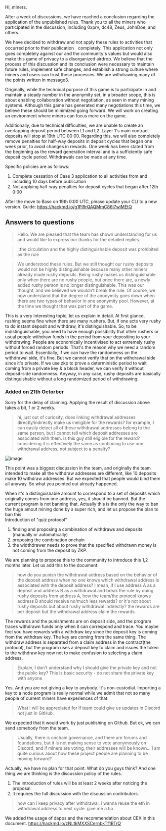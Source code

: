 Hi, miners. 

After a week of discussions, we have reached a conclusion regarding the application of the unpublished rules. Thank you to all the miners who participated in the discussion, including 0xprv, dc48, Zeus, JohnDoe, and others.

We have decided to withdraw and not apply these rules to activities that occurred prior to their publication　completely. This application not only goes completely against our and the community's values but would also make this game of privacy to a disorganized airdrop. We believe that the process of this discussion and its conclusion were necessary to maintain future rules, implement safe changes, and establish a strong culture where miners and users can trust these processes.
We are withdrawing many of the points written in message3. 

Originally, while the technical purpose of this game is to participate in and maintain a steady number in the anonymity set, in a broader scope, this is about enabling collaboration without negotiation, as seen in many mining systems. Although this game has generated many negotiations this time, we believe these should be minimized going forward. We will work on creating an environment where miners can focus more on the game.

Additionally, due to technical difficulties, we are unable to create an overlapping deposit period between L1 and L2. Layer 1's main contract deposits will stop at 19th UTC 00:00. Regarding this, we will also completely remove penalties for half-way deposits in deposit cycles that began one week prior, to avoid changes in rewards. One week has been stated from the beginning as the reward generation interval and is a sufficiently safe deposit cycle period. Withdrawals can be made at any time.

Specific policies are as follows:

1. Complete cessation of Case 3 application to all activities from and including 10 days before publication
2. Not applying half-way penalties for deposit cycles that began after 12th 0:00

After the move to Base on 19th 0:00 UTC, please update your CLI to a new version.
Guide: https://hackmd.io/g1Pl9rQAQMmC86I7wiMEtQ

## Answers to questions

> Hello. We are pleased that the team has shown understanding for us and would like to express our thanks for the detailed replies.

>  ::the circulation and the highly distinguishable deposit was prohibited as the rule

> We understood these rules. But we still thought our rushy deposits would not be highly distinguishable because many other miners already made rushy deposits. Being rushy makes us distinguishable only when there are no rushy people, but once there are, a newly added rushy person is no longer distinguishable. This was our thought, and we believed we wouldn’t break the rule. Of course, we now understand that the degree of the anonymity goes down when there are two types of behavior in one anonymity pool. However, at the time we thought that was part of the game.

This is a very interesting topic, let us explain in detail.
At first glance, rushing seems fine when there are many rushers. But, if one acts very rushy to do instant deposit and withdraw, it's distinguishable. So, to be indistinguishable, you need to have enough possibility that other rushers or usual people withdraw funds in the period from your depositing to your withdrawing. People are economically incentivised to act extremely rushy without forced random periods. That's the reason why we need a random period to wait. Essentially, if we can have the randomness on the withdrawal side, it's fine. But we cannot verify that on the withdrawal side since it's private. If we use zkp to prove a deterministic period to wait coming from a private key & a block header, we can verify it without deposit-side randomness. Anyway, in any case, rushy deposits are basically distinguishable without a long randomized period of withdrawing.

### Added on 21th Octorber

Sorry for the delay of claiming. Applying the result of discussion above takes a bit, 1 or 2 weeks. 

>hi, just out of curiosity, does linking withdrawal addresses directly/indirectly make us ineligible for the rewards? for example, I can easily detect all of these withdrawal addresses belong to the same person, but I cannot tell which deposit addresses are associated with them. is this guy still eligible for the reward? considering it is effectively the same as continuing to use one withdrawal address, not subject to a penalty?

![image](https://github.com/user-attachments/assets/86915493-74ff-4f5b-b381-8b87caf0bd56)

This point was a biggest discussion in the team, and originally the team intended to make all the withdraw addresses are different, like 10 deposits make 10 withdraw addresses. But we expected that people would bind them all anyway. So what you pointed out already happened.

When it's a distinguishable amount to correspond to a set of deposits which originally comes from one address, yes, it should be banned. But the current program is not banning that. Actually this is the only the way to ban the huge amout mining done by a super rich, and let us propose the plan to ban this.  
Introduction of "quiz protocol" 
1. finding and proposing a combination of withdraws and deposits (manually or automatically)
2. proposing the combination onchain
3. the widthdrawer needs to prove that the specified withdrawn money is not coming from the deposit by ZKP.

We are planning to propose this to the community to introduce this 1,2 months later. Let us add this to the document.

> how do you punish the withdrawal address based on the behavior of the deposit address when no one knows which withdrawal address is associated with the deposit address? I mean, if I use address A as a deposit and address B as a withdrawal and break the rule by doing rushy deposits from address A, how the team/the protocol knows address B should receive no/much less rewards? or it's not about rushy deposits but about rushy withdrawal indirectly?
>the rewards are per deposit but the withdrawal address claim the rewards.

The rewards and the punishments are on deposit side, and the program traces withdrawn funds only when it can correspond and trace. You maybe feel you have rewards with a withdraw key since the deposit key is coming from the withdraw key. The key are coming from the same thing. The withdraw address is separated from a claim address in the contract(the protocol), but the program uses a deposit key to claim and issues the token to the withdraw key now not to make confusion to selecting a claim address. 

>Explain, I don't understand why I should give the private key and not the public key? This is basic security - do not share the private key with anyone

Yes. And you are not giving a key to anybody. It's non-custodial. Importing a key to a node program is really normal while we admit that not so many people of current miners have experiences of that.

>What I will be appreciated for if team could give us updates in Discord not just in GitHub. 

We expected that it would work by just publishing on Github. But ok, we can send somebody from the team.

>Usually, there is onchain governance, and there are forums and foundations, but it is not making sense to vote anonymously on Discord, and if miners are voting, their addresses will be known... I am quite curious about how these project people are planning to be moving forward?

Actually, we have no plan for that point. What do you guys think?
And one thing we are thinking is the discussion policy of the rules.
1. The introduction of rules will be at least 2 weeks after noticing the proposal.
2. It requires the full discussion with the discussion contributors. 

>how can i keep privacy after withdrawal. i wanna reuse the eth in withdrawal address to next cycle. give me a tip

We added the usage of dapps and the recommendation about CEX in this document.
https://hackmd.io/zNLtkMXXSCernbkTf1BTrQ



